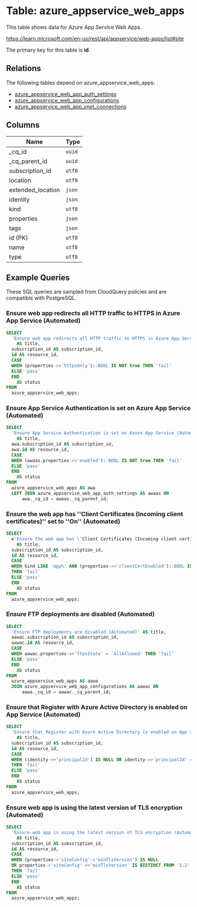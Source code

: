 # Table: azure_appservice_web_apps

This table shows data for Azure App Service Web Apps.

https://learn.microsoft.com/en-us/rest/api/appservice/web-apps/list#site

The primary key for this table is **id**.

## Relations

The following tables depend on azure_appservice_web_apps:
  - [azure_appservice_web_app_auth_settings](azure_appservice_web_app_auth_settings.md)
  - [azure_appservice_web_app_configurations](azure_appservice_web_app_configurations.md)
  - [azure_appservice_web_app_vnet_connections](azure_appservice_web_app_vnet_connections.md)

## Columns

| Name          | Type          |
| ------------- | ------------- |
|_cq_id|`uuid`|
|_cq_parent_id|`uuid`|
|subscription_id|`utf8`|
|location|`utf8`|
|extended_location|`json`|
|identity|`json`|
|kind|`utf8`|
|properties|`json`|
|tags|`json`|
|id (PK)|`utf8`|
|name|`utf8`|
|type|`utf8`|

## Example Queries

These SQL queries are sampled from CloudQuery policies and are compatible with PostgreSQL.

### Ensure web app redirects all HTTP traffic to HTTPS in Azure App Service (Automated)

```sql
SELECT
  'Ensure web app redirects all HTTP traffic to HTTPS in Azure App Service (Automated)'
    AS title,
  subscription_id AS subscription_id,
  id AS resource_id,
  CASE
  WHEN (properties->>'httpsOnly')::BOOL IS NOT true THEN 'fail'
  ELSE 'pass'
  END
    AS status
FROM
  azure_appservice_web_apps;
```

### Ensure App Service Authentication is set on Azure App Service (Automated)

```sql
SELECT
  'Ensure App Service Authentication is set on Azure App Service (Automated)'
    AS title,
  awa.subscription_id AS subscription_id,
  awa.id AS resource_id,
  CASE
  WHEN (awaas.properties->>'enabled')::BOOL IS NOT true THEN 'fail'
  ELSE 'pass'
  END
    AS status
FROM
  azure_appservice_web_apps AS awa
  LEFT JOIN azure_appservice_web_app_auth_settings AS awaas ON
      awa._cq_id = awaas._cq_parent_id;
```

### Ensure the web app has ''Client Certificates (Incoming client certificates)'' set to ''On'' (Automated)

```sql
SELECT
  e'Ensure the web app has \'Client Certificates (Incoming client certificates)\' set to \'On\' (Automated)'
    AS title,
  subscription_id AS subscription_id,
  id AS resource_id,
  CASE
  WHEN kind LIKE 'app%' AND (properties->>'clientCertEnabled')::BOOL IS NOT true
  THEN 'fail'
  ELSE 'pass'
  END
    AS status
FROM
  azure_appservice_web_apps;
```

### Ensure FTP deployments are disabled (Automated)

```sql
SELECT
  'Ensure FTP deployments are disabled (Automated)' AS title,
  aawac.subscription_id AS subscription_id,
  aawac.id AS resource_id,
  CASE
  WHEN aawac.properties->>'ftpsState' = 'AllAllowed' THEN 'fail'
  ELSE 'pass'
  END
    AS status
FROM
  azure_appservice_web_apps AS aawa
  JOIN azure_appservice_web_app_configurations AS aawac ON
      aawa._cq_id = aawac._cq_parent_id;
```

### Ensure that Register with Azure Active Directory is enabled on App Service (Automated)

```sql
SELECT
  'Ensure that Register with Azure Active Directory is enabled on App Service (Automated)'
    AS title,
  subscription_id AS subscription_id,
  id AS resource_id,
  CASE
  WHEN (identity->>'principalId') IS NULL OR identity->>'principalId' = ''
  THEN 'fail'
  ELSE 'pass'
  END
    AS status
FROM
  azure_appservice_web_apps;
```

### Ensure web app is using the latest version of TLS encryption (Automated)

```sql
SELECT
  'Ensure web app is using the latest version of TLS encryption (Automated)'
    AS title,
  subscription_id AS subscription_id,
  id AS resource_id,
  CASE
  WHEN (properties->'siteConfig'->'minTlsVersion') IS NULL
  OR properties->'siteConfig'->>'minTlsVersion' IS DISTINCT FROM '1.2'
  THEN 'fail'
  ELSE 'pass'
  END
    AS status
FROM
  azure_appservice_web_apps;
```


